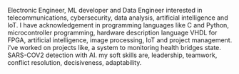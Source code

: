 Electronic Engineer, ML developer and Data Engineer interested in telecommunications, cybersecurity, data analysis, artificial intelligence and IoT. I have acknowledgement in programming languages like C and Python, microcontroller programming, hardware description language VHDL for FPGA, artificial intelligence, image processing, IoT and project management. 
i've worked on projects like, a system to monitoring health bridges state. SARS-COV2 detection with AI. 
my soft skills are, leadership, teamwork, conflict resolution, decisiveness, adaptability.
